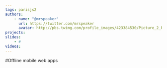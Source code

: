 ```yaml
---
tags: parisjs2
authors:
    - name: "@mrspeaker"
      url: https://twitter.com/mrspeaker
      avatar: http://pbs.twimg.com/profile_images/423384530/Picture_2_bigger_bigger.png
projects:
slides:
    - #
videos:
---
```

#Offline mobile web apps
